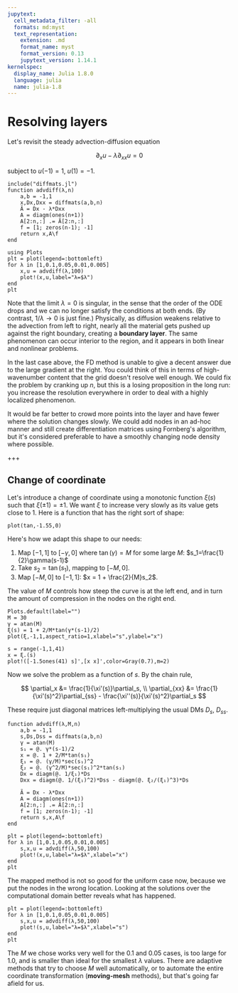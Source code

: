 ```yaml
---
jupytext:
  cell_metadata_filter: -all
  formats: md:myst
  text_representation:
    extension: .md
    format_name: myst
    format_version: 0.13
    jupytext_version: 1.14.1
kernelspec:
  display_name: Julia 1.8.0
  language: julia
  name: julia-1.8
---
```


# Resolving layers

Let's revisit the steady advection-diffusion equation

$$
\partial_x u - \lambda \partial_{xx} u = 0
$$

subject to $u(-1)=1$, $u(1)=-1$.

```{code-cell}
include("diffmats.jl")
function advdiff(λ,n)
    a,b = -1,1
    x,Dx,Dxx = diffmats(a,b,n)
    Ã = Dx - λ*Dxx
    A = diagm(ones(n+1))
    A[2:n,:] .= Ã[2:n,:]
    f = [1; zeros(n-1); -1]
    return x,A\f 
end
```

```{code-cell}
using Plots
plt = plot(legend=:bottomleft)
for λ in [1,0.1,0.05,0.01,0.005]
    x,u = advdiff(λ,100)
    plot!(x,u,label="λ=$λ")
end
plt
```

Note that the limit $\lambda=0$ is singular, in the sense that the order of the ODE drops and we can no longer satisfy the conditions at both ends. (By contrast, $1/\lambda \to 0$ is just fine.) Physically, as diffusion weakens relative to the advection from left to right, nearly all the material gets pushed up against the right boundary, creating a **boundary layer**. The same phenomenon can occur interior to the region, and it appears in both linear and nonlinear problems.

In the last case above, the FD method is unable to give a decent answer due to the large gradient at the right. You could think of this in terms of high-wavenumber content that the grid doesn't resolve well enough. We could fix the problem by cranking up $n$, but this is a losing proposition in the long run: you increase the resolution everywhere in order to deal with a highly localized phenomenon.

It would be far better to crowd more points into the layer and have fewer where the solution changes slowly. We could add nodes in an ad-hoc manner and still create differentiation matrices using Fornberg's algorithm, but it's considered preferable to have a smoothly changing node density where possible.

+++

## Change of coordinate

Let's introduce a change of coordinate using a monotonic function $\xi(s)$ such that $\xi(\pm 1)=\pm 1$. We want $\xi$ to increase very slowly as its value gets close to $1$. Here is a function that has the right sort of shape:

```{code-cell}
plot(tan,-1.55,0)
```

Here's how we adapt this shape to our needs:

1. Map $[-1,1]$ to $[-\gamma,0]$ where $\tan(\gamma)=M$ for some large $M$: $s_1=\frac{1}{2}\gamma(s-1)$ 
2. Take $s_2=\tan(s_1)$, mapping to $[-M,0]$.
3. Map $[-M,0]$ to $[-1,1]$: $x = 1 + \frac{2}{M}s_2$.

The value of $M$ controls how steep the curve is at the left end, and in turn the amount of compression in the nodes on the right end.

```{code-cell}
Plots.default(label="")
M = 30
γ = atan(M)
ξ(s) = 1 + 2/M*tan(γ*(s-1)/2)
plot(ξ,-1,1,aspect_ratio=1,xlabel="s",ylabel="x")

s = range(-1,1,41)
x = ξ.(s)
plot!([-1.5ones(41) s]',[x x]',color=Gray(0.7),m=2)
```

Now we solve the problem as a function of $s$. By the chain rule, 

$$
\partial_x &= \frac{1}{\xi'(s)}\partial_s, \\
\partial_{xx} &= \frac{1}{\xi'(s)^2}\partial_{ss} - \frac{\xi''(s)}{\xi'(s)^2}\partial_s
$$

These require just diagonal matrices left-multiplying the usual DMs $D_s$, $D_{ss}$.

```{code-cell}
function advdiff(λ,M,n)
    a,b = -1,1
    s,Ds,Dss = diffmats(a,b,n)
    γ = atan(M)
    s₁ = @. γ*(s-1)/2
    x = @. 1 + 2/M*tan(s₁)
    ξ₁ = @. (γ/M)*sec(s₁)^2
    ξ₂ = @. (γ^2/M)*sec(s₁)^2*tan(s₁)
    Dx = diagm(@. 1/ξ₁)*Ds 
    Dxx = diagm(@. 1/(ξ₁)^2)*Dss - diagm(@. ξ₂/(ξ₁)^3)*Ds

    Ã = Dx - λ*Dxx
    A = diagm(ones(n+1))
    A[2:n,:] .= Ã[2:n,:]
    f = [1; zeros(n-1); -1]
    return s,x,A\f 
end
```

```{code-cell}
plt = plot(legend=:bottomleft)
for λ in [1,0.1,0.05,0.01,0.005]
    s,x,u = advdiff(λ,50,100)
    plot!(x,u,label="λ=$λ",xlabel="x")
end
plt
```

The mapped method is not so good for the uniform case now, because we put the nodes in the wrong location. Looking at the solutions over the computational domain better reveals what has happened.

```{code-cell}
plt = plot(legend=:bottomleft)
for λ in [1,0.1,0.05,0.01,0.005]
    s,x,u = advdiff(λ,50,100)
    plot!(s,u,label="λ=$λ",xlabel="s")
end
plt
```

The $M$ we chose works very well for the 0.1 and 0.05 cases, is too large for 1.0, and is smaller than ideal for the smallest $\lambda$ values. There are adaptive methods that try to choose $M$ well automatically, or to automate the entire coordinate transformation (**moving-mesh** methods), but that's going far afield for us.
